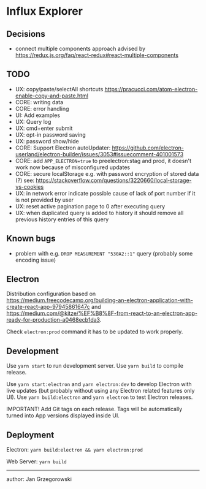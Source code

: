 # Influx Explorer

## Decisions

- connect multiple components approach advised by https://redux.js.org/faq/react-redux#react-multiple-components

## TODO

- UX: copy/paste/selectAll shortcuts https://pracucci.com/atom-electron-enable-copy-and-paste.html
- CORE: writing data
- CORE: error handling
- UI: Add examples
- UX: Query log
- UX: cmd+enter submit
- UX: opt-in password saving
- UX: password show/hide
- CORE: Support Electron autoUpdater: https://github.com/electron-userland/electron-builder/issues/3053#issuecomment-401001573
- CORE: add `APP_ELECTRON=true` to preelectron:stag and prod, it doesn't work now because of misconfigured updates
- CORE: secure localStorage e.g. with password encryption of stored data (?) see: https://stackoverflow.com/questions/3220660/local-storage-vs-cookies
- UX: in network error indicate possible cause of lack of port number if it is not provided by user
- UX: reset active pagination page to 0 after executing query
- UX: when duplicated query is added to history it should remove all previous history entries of this query

## Known bugs

- problem with e.g. `DROP MEASUREMENT "530A2::1"` query (probably some encoding issue)

## Electron

Distribution configuration based on https://medium.freecodecamp.org/building-an-electron-application-with-create-react-app-97945861647c and https://medium.com/@kitze/%EF%B8%8F-from-react-to-an-electron-app-ready-for-production-a0468ecb1da3.

Check `electron:prod` command it has to be updated to work properly.

## Development

Use `yarn start` to run development server.
Use `yarn build` to compile release.

Use `yarn start:electron` and `yarn electron:dev` to develop Electron with live updates (but probably without using any Electron related features only UI).
Use `yarn build:electron` and `yarn electron` to test Electron releases.

IMPORTANT! Add Git tags on each release. Tags will be automatically turned into App versions displayed inside UI.

## Deployment

Electron: `yarn build:electron && yarn electron:prod`

Web Server: `yarn build`

---
author: Jan Grzegorowski
